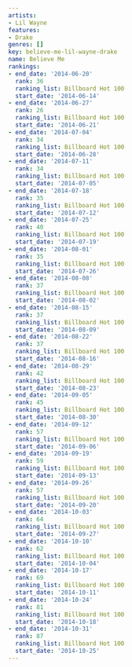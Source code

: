 ```yaml
---
artists:
- Lil Wayne
features:
- Drake
genres: []
key: believe-me-lil-wayne-drake
name: Believe Me
rankings:
- end_date: '2014-06-20'
  rank: 36
  ranking_list: Billboard Hot 100
  start_date: '2014-06-14'
- end_date: '2014-06-27'
  rank: 26
  ranking_list: Billboard Hot 100
  start_date: '2014-06-21'
- end_date: '2014-07-04'
  rank: 34
  ranking_list: Billboard Hot 100
  start_date: '2014-06-28'
- end_date: '2014-07-11'
  rank: 34
  ranking_list: Billboard Hot 100
  start_date: '2014-07-05'
- end_date: '2014-07-18'
  rank: 35
  ranking_list: Billboard Hot 100
  start_date: '2014-07-12'
- end_date: '2014-07-25'
  rank: 40
  ranking_list: Billboard Hot 100
  start_date: '2014-07-19'
- end_date: '2014-08-01'
  rank: 35
  ranking_list: Billboard Hot 100
  start_date: '2014-07-26'
- end_date: '2014-08-08'
  rank: 37
  ranking_list: Billboard Hot 100
  start_date: '2014-08-02'
- end_date: '2014-08-15'
  rank: 37
  ranking_list: Billboard Hot 100
  start_date: '2014-08-09'
- end_date: '2014-08-22'
  rank: 37
  ranking_list: Billboard Hot 100
  start_date: '2014-08-16'
- end_date: '2014-08-29'
  rank: 42
  ranking_list: Billboard Hot 100
  start_date: '2014-08-23'
- end_date: '2014-09-05'
  rank: 45
  ranking_list: Billboard Hot 100
  start_date: '2014-08-30'
- end_date: '2014-09-12'
  rank: 57
  ranking_list: Billboard Hot 100
  start_date: '2014-09-06'
- end_date: '2014-09-19'
  rank: 59
  ranking_list: Billboard Hot 100
  start_date: '2014-09-13'
- end_date: '2014-09-26'
  rank: 57
  ranking_list: Billboard Hot 100
  start_date: '2014-09-20'
- end_date: '2014-10-03'
  rank: 64
  ranking_list: Billboard Hot 100
  start_date: '2014-09-27'
- end_date: '2014-10-10'
  rank: 62
  ranking_list: Billboard Hot 100
  start_date: '2014-10-04'
- end_date: '2014-10-17'
  rank: 69
  ranking_list: Billboard Hot 100
  start_date: '2014-10-11'
- end_date: '2014-10-24'
  rank: 81
  ranking_list: Billboard Hot 100
  start_date: '2014-10-18'
- end_date: '2014-10-31'
  rank: 87
  ranking_list: Billboard Hot 100
  start_date: '2014-10-25'
---
```


